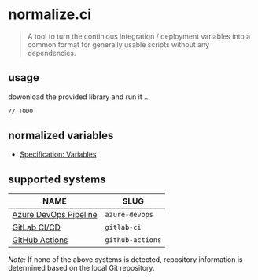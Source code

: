 # normalize.ci

> A tool to turn the continious integration / deployment variables into a common format for generally usable scripts without any dependencies.

## usage

dowonload the provided library and run it ...

```bash
// TODO
```

## normalized variables

- [Specification: Variables](docs/spec/variables.md)

## supported systems

NAME | SLUG
--- | --- |
[Azure DevOps Pipeline](docs/system/azure-devops-pipeline.md) | `azure-devops`
[GitLab CI/CD](docs/system/gitlab-ci.md) | `gitlab-ci`
[GitHub Actions](docs/system/github-actions.md) | `github-actions`

*Note:* If none of the above systems is detected, repository information is determined based on the local Git repository.
